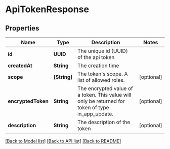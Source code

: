 # ApiTokenResponse

## Properties
Name | Type | Description | Notes
------------ | ------------- | ------------- | -------------
**id** | **UUID** | The unique id (UUID) of the api token | 
**createdAt** | **String** | The creation time | 
**scope** | **[String]** | The token&#39;s scope. A list of allowed roles. | [optional] 
**encryptedToken** | **String** | The encrypted value of a token. This value will only be returned for token of type in_app_update. | [optional] 
**description** | **String** | The description of the token | [optional] 

[[Back to Model list]](../README.md#documentation-for-models) [[Back to API list]](../README.md#documentation-for-api-endpoints) [[Back to README]](../README.md)


